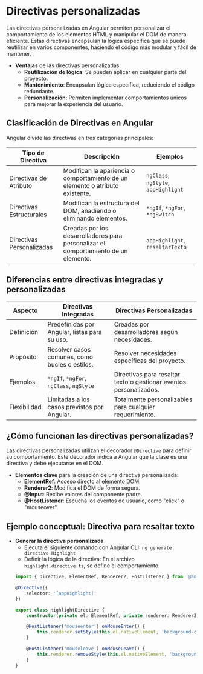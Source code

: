 # Directivas personalizadas
Las directivas personalizadas en Angular permiten personalizar el comportamiento de los elementos HTML y manipular el DOM de manera eficiente. Estas directivas encapsulan la lógica específica que se puede reutilizar en varios componentes, haciendo el código más modular y fácil de mantener.

- **Ventajas** de las directivas personalizadas:
    - **Reutilización de lógica**: Se pueden aplicar en cualquier parte del proyecto.
    - **Mantenimiento**: Encapsulan lógica específica, reduciendo el código redundante.
    - **Personalización**: Permiten implementar comportamientos únicos para mejorar la experiencia del usuario.

## Clasificación de Directivas en Angular
Angular divide las directivas en tres categorías principales:

| Tipo de Directiva          | Descripción                                                                 | Ejemplos                             |
|---------------------------|-----------------------------------------------------------------------------|--------------------------------------|
| Directivas de Atributo     | Modifican la apariencia o comportamiento de un elemento o atributo existente. | `ngClass`, `ngStyle`, `appHighlight` |
| Directivas Estructurales   | Modifican la estructura del DOM, añadiendo o eliminando elementos.            | `*ngIf`, `*ngFor`, `*ngSwitch`        |
| Directivas Personalizadas  | Creadas por los desarrolladores para personalizar el comportamiento de un elemento. | `appHighlight`, `resaltarTexto`       |


## Diferencias entre directivas integradas y personalizadas

| Aspecto        | Directivas Integradas                                               | Directivas Personalizadas                                              |
|----------------|---------------------------------------------------------------------|------------------------------------------------------------------------|
| Definición     | Predefinidas por Angular, listas para su uso.                      | Creadas por desarrolladores según necesidades.                         |
| Propósito      | Resolver casos comunes, como bucles o estilos.                     | Resolver necesidades específicas del proyecto.                         |
| Ejemplos       | `*ngIf`, `*ngFor`, `ngClass`, `ngStyle`                             | Directivas para resaltar texto o gestionar eventos personalizados.     |
| Flexibilidad   | Limitadas a los casos previstos por Angular.                       | Totalmente personalizables para cualquier requerimiento.               |


## ¿Cómo funcionan las directivas personalizadas?
Las directivas personalizadas utilizan el decorador `@Directive` para definir su comportamiento. Este decorador indica a Angular que la clase es una directiva y debe ejecutarse en el DOM.

- **Elementos clave** para la creación de una directiva personalizada:
    - **ElementRef**: Acceso directo al elemento DOM.
    - **Renderer2**: Modifica el DOM de forma segura.
    - **@Input**: Recibe valores del componente padre.
    - **@HostListener**: Escucha los eventos de usuario, como "click" o "mouseover".

## Ejemplo conceptual: Directiva para resaltar texto
- **Generar la directiva personalizada**
    - Ejecuta el siguiente comando con Angular CLI: `ng generate directive Highlight`
    - Definir la lógica de la directiva: En el archivo `highlight.directive.ts`, se define el comportamiento.
    ```typescript
    import { Directive, ElementRef, Renderer2, HostListener } from '@angular/core';

    @Directive({
        selector: '[appHighlight]'
    })

    export class HighlightDirective {
        constructor(private el: ElementRef, private renderer: Renderer2) {}

        @HostListener('mouseenter') onMouseEnter() {
            this.renderer.setStyle(this.el.nativeElement, 'background-color', 'yellow');
        }

        @HostListener('mouseleave') onMouseLeave() {
            this.renderer.removeStyle(this.el.nativeElement, 'background-color');
        }   
    }
    ```
